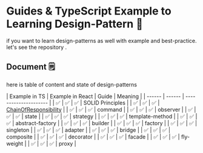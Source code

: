 # Guides & TypeScript Example to Learning Design-Pattern 🚀

if you want to learn design-patterns as well with example and best-practice.
let's see the repository .

## Document 🗒

here is table of content and state of design-patterns

| Example in TS |  Example in React | Guide  | Meaning               |
| ------  | ------ | --------------------- |
| ✅     | ✅     | ✅     | SOLID Principles        |
| ✅     | ✅     | ✅     | [ChainOfResponsibility](https://https://github.com/mahdipakravan-dev/design-patterns-guide/) |
| ✅     | ✅     | ✅     | command                 |
| ✅     | ✅     | ✅     | observer                |
| ✅     | ✅     | ✅     | state                   |
| ✅     | ✅     | ✅     | strategy                |
| ✅     | ✅     | ✅     | template-method         |
| ✅     | ✅     | ✅     | abstract-factory        |
| ✅     | ✅     | ✅     | builder                 |
| ✅     | ✅     | ✅     | factory                 |
| ✅     | ✅     | ✅     | singleton               |
| ✅     | ✅     | ✅     | adapter                 |
| ✅     | ✅     | ✅     | bridge                  |
| ✅     | ✅     | ✅     | composite               |
| ✅     | ✅     | ✅     | decorator               |
| ✅     | ✅     | ✅     | facade                  |
| ✅     | ✅     | ✅     | fly-weight              |
| ✅     | ✅     | ✅     | proxy                   |
